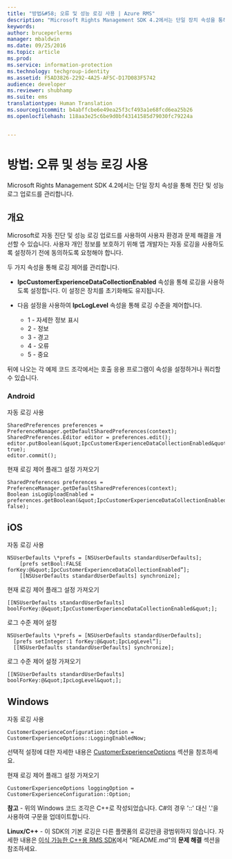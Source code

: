 ```yaml
---
title: "방법&#58; 오류 및 성능 로깅 사용 | Azure RMS"
description: "Microsoft Rights Management SDK 4.2에서는 단일 장치 속성을 통해 진단 및 성능 로그 업로드를 관리합니다."
keywords: 
author: bruceperlerms
manager: mbaldwin
ms.date: 09/25/2016
ms.topic: article
ms.prod: 
ms.service: information-protection
ms.technology: techgroup-identity
ms.assetid: F5AD3826-2292-4A25-AF5C-D17D083F5742
audience: developer
ms.reviewer: shubhamp
ms.suite: ems
translationtype: Human Translation
ms.sourcegitcommit: b4abffcbe6e49ea25f3cf493a1e68fcd6ea25b26
ms.openlocfilehash: 118aa3e25c6be9d0bf43141585d79030fc79224a


---
```


# 방법: 오류 및 성능 로깅 사용
Microsoft Rights Management SDK 4.2에서는 단일 장치 속성을 통해 진단 및 성능 로그 업로드를 관리합니다.

## 개요 ##
Microsoft로 자동 진단 및 성능 로깅 업로드를 사용하여 사용자 환경과 문제 해결을 개선할 수 있습니다. 사용자 개인 정보를 보호하기 위해 앱 개발자는 자동 로깅을 사용하도록 설정하기 전에 동의하도록 요청해야 합니다.

두 가지 속성을 통해 로깅 제어를 관리합니다.

-   **IpcCustomerExperienceDataCollectionEnabled** 속성을 통해 로깅을 사용하도록 설정합니다. 이 설정은 장치를 초기화해도 유지됩니다.
-   다음 설정을 사용하여 **IpcLogLevel** 속성을 통해 로깅 수준을 제어합니다.

    * 1 - 자세한 정보 표시
    * 2 - 정보
    * 3 - 경고
    * 4 - 오류
    * 5 - 중요

뒤에 나오는 각 예제 코드 조각에서는 호출 응용 프로그램이 속성을 설정하거나 쿼리할 수 있습니다.

### Android ###
자동 로깅 사용

    SharedPreferences preferences = PreferenceManager.getDefaultSharedPreferences(context);
    SharedPreferences.Editor editor = preferences.edit();
    editor.putBoolean(&quot;IpcCustomerExperienceDataCollectionEnabled&quot;, true);
    editor.commit();

현재 로깅 제어 플래그 설정 가져오기

    SharedPreferences preferences = PreferenceManager.getDefaultSharedPreferences(context);
    Boolean isLogUploadEnabled = preferences.getBoolean(&quot;IpcCustomerExperienceDataCollectionEnabled&quot;, false);

## iOS ##
자동 로깅 사용

    NSUserDefaults \*prefs = [NSUserDefaults standardUserDefaults];
        [prefs setBool:FALSE forKey:@&quot;IpcCustomerExperienceDataCollectionEnabled”];
        [[NSUserDefaults standardUserDefaults] synchronize];

현재 로깅 제어 플래그 설정 가져오기

    [[NSUserDefaults standardUserDefaults] boolForKey:@&quot;IpcCustomerExperienceDataCollectionEnabled&quot;];

로그 수준 제어 설정

    NSUserDefaults \*prefs = [NSUserDefaults standardUserDefaults];
      [prefs setInteger:1 forKey:@&quot;IpcLogLevel”];
      [[NSUserDefaults standardUserDefaults] synchronize];

로그 수준 제어 설정 가져오기

    [[NSUserDefaults standardUserDefaults] boolForKey:@&quot;IpcLogLevel&quot;];
 

## Windows ##
자동 로깅 사용

    CustomerExperienceConfiguration::Option = CustomerExperienceOptions::LoggingEnabledNow;

선택적 설정에 대한 자세한 내용은 [CustomerExperienceOptions](/information-protection/sdk/4.2/api/winrt/Microsoft.RightsManagement#msipcthin2_customerexperienceoptions) 섹션을 참조하세요.

현재 로깅 제어 플래그 설정 가져오기

    CustomerExperienceOptions loggingOption = CustomerExperienceConfiguration::Option;


**참고** - 위의 Windows 코드 조각은 C++로 작성되었습니다. C\#의 경우 '::' 대신 '.'을 사용하여 구문을 업데이트합니다.

**Linux/C++** - 이 SDK의 기본 로깅은 다른 플랫폼의 로깅만큼 광범위하지 않습니다. 자세한 내용은 [이식 가능한 C++용 RMS SDK](https://github.com/AzureAD/rms-sdk-for-cpp#troubleshooting)에서 "README.md"의 **문제 해결** 섹션을 참조하세요.

 

 



<!--HONumber=Sep16_HO5-->


